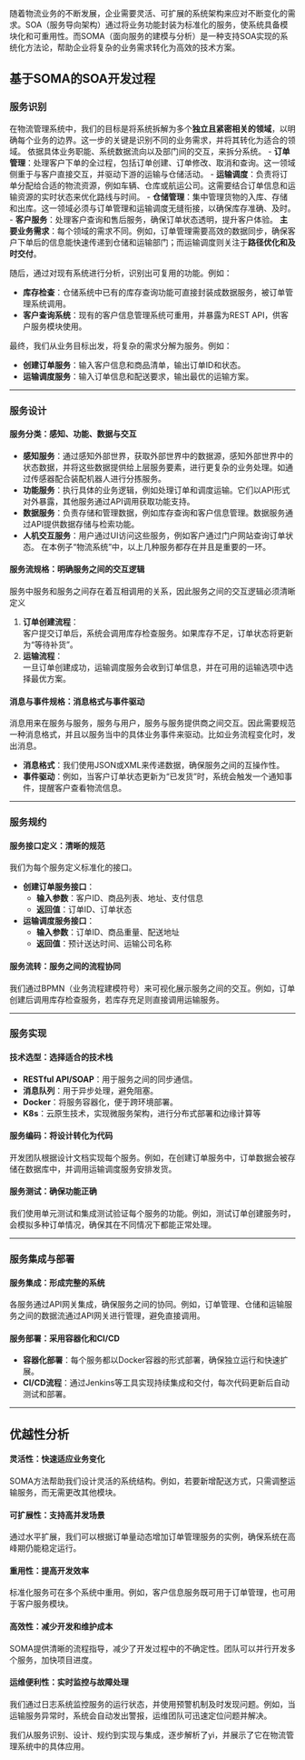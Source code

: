 随着物流业务的不断发展，企业需要灵活、可扩展的系统架构来应对不断变化的需求。SOA（服务导向架构）通过将业务功能封装为标准化的服务，使系统具备模块化和可重用性。而SOMA（面向服务的建模与分析）是一种支持SOA实现的系统化方法论，帮助企业将复杂的业务需求转化为高效的技术方案。

## 基于SOMA的SOA开发过程

### 服务识别
在物流管理系统中，我们的目标是将系统拆解为多个**独立且紧密相关的领域**，以明确每个业务的边界。这一步的关键是识别不同的业务需求，并将其转化为适合的领域。
依据具体业务职能、系统数据流向以及部门间的交互，来拆分系统。
    - **订单管理**：处理客户下单的全过程，包括订单创建、订单修改、取消和查询。这一领域侧重于与客户直接交互，并驱动下游的运输与仓储活动。
    - **运输调度**：负责将订单分配给合适的物流资源，例如车辆、仓库或航运公司。这需要结合订单信息和运输资源的实时状态来优化路线与时间。
    - **仓储管理**：集中管理货物的入库、存储和出库。这一领域必须与订单管理和运输调度无缝衔接，以确保库存准确、及时。
    - **客户服务**：处理客户查询和售后服务，确保订单状态透明，提升客户体验。
**主要业务需求**：每个领域的需求不同。例如，订单管理需要高效的数据同步，确保客户下单后的信息能快速传递到仓储和运输部门；而运输调度则关注于**路径优化和及时交付**。

随后，通过对现有系统进行分析，识别出可复用的功能。例如：
- **库存检查**：仓储系统中已有的库存查询功能可直接封装成数据服务，被订单管理系统调用。
- **客户查询系统**：现有的客户信息管理系统可重用，并暴露为REST API，供客户服务模块使用。

最终，我们从业务目标出发，将复杂的需求分解为服务。例如：
- **创建订单服务**：输入客户信息和商品清单，输出订单ID和状态。
- **运输调度服务**：输入订单信息和配送要求，输出最优的运输方案。
---
### 服务设计

#### 服务分类：感知、功能、数据与交互

- **感知服务**：通过感知外部世界，获取外部世界中的数据源，感知外部世界中的状态数据，并将这些数据提供给上层服务要素，进行更复杂的业务处理。如通过传感器配合装配机器人进行分拣服务。
- **功能服务**：执行具体的业务逻辑，例如处理订单和调度运输。它们以API形式对外暴露，其他服务通过API调用获取功能支持。
- **数据服务**：负责存储和管理数据，例如库存查询和客户信息管理。数据服务通过API提供数据存储与检索功能。
- **人机交互服务**：用户通过UI访问这些服务，例如客户通过门户网站查询订单状态。
在本例子“物流系统”中，以上几种服务都存在并且是重要的一环。
#### 服务流规格：明确服务之间的交互逻辑
服务中服务和服务之间存在着互相调用的关系，因此服务之间的交互逻辑必须清晰定义
1. **订单创建流程**：  
    客户提交订单后，系统会调用库存检查服务。如果库存不足，订单状态将更新为“等待补货”。
2. **运输流程**：  
    一旦订单创建成功，运输调度服务会收到订单信息，并在可用的运输选项中选择最优方案。
#### 消息与事件规格：消息格式与事件驱动
消息用来在服务与服务，服务与用户，服务与服务提供商之间交互。因此需要规范一种消息格式，并且以服务当中的具体业务事件来驱动。比如业务流程变化时，发出消息。
- **消息格式**：我们使用JSON或XML来传递数据，确保服务之间的互操作性。
- **事件驱动**：例如，当客户订单状态更新为“已发货”时，系统会触发一个通知事件，提醒客户查看物流信息。
---
### 服务规约

#### **服务接口定义：清晰的规范**
我们为每个服务定义标准化的接口。
- **创建订单服务接口**：
    - **输入参数**：客户ID、商品列表、地址、支付信息
    - **返回值**：订单ID、订单状态
- **运输调度服务接口**：
    - **输入参数**：订单ID、商品重量、配送地址
    - **返回值**：预计送达时间、运输公司名称
#### **服务流转：服务之间的流程协同**
我们通过BPMN（业务流程建模符号）来可视化展示服务之间的交互。例如，订单创建后调用库存检查服务，若库存充足则直接调用运输服务。

---
### 服务实现
#### 技术选型：选择适合的技术栈
- **RESTful API/SOAP**：用于服务之间的同步通信。
- **消息队列**：用于异步处理，避免阻塞。
- **Docker**：将服务容器化，便于跨环境部署。
- **K8s**：云原生技术，实现微服务架构，进行分布式部署和边缘计算等
#### 服务编码：将设计转化为代码
开发团队根据设计文档实现每个服务。例如，在创建订单服务中，订单数据会被存储在数据库中，并调用运输调度服务安排发货。
#### 服务测试：确保功能正确
我们使用单元测试和集成测试验证每个服务的功能。例如，测试订单创建服务时，会模拟多种订单情况，确保其在不同情况下都能正常处理。

---
### 服务集成与部署
#### 服务集成：形成完整的系统
各服务通过API网关集成，确保服务之间的协同。例如，订单管理、仓储和运输服务之间的数据流通过API网关进行管理，避免直接调用。
#### 服务部署：采用容器化和CI/CD
- **容器化部署**：每个服务都以Docker容器的形式部署，确保独立运行和快速扩展。
- **CI/CD流程**：通过Jenkins等工具实现持续集成和交付，每次代码更新后自动测试和部署。
---
## 优越性分析
#### 灵活性：快速适应业务变化
SOMA方法帮助我们设计灵活的系统结构。例如，若要新增配送方式，只需调整运输服务，而无需更改其他模块。
#### 可扩展性：支持高并发场景
通过水平扩展，我们可以根据订单量动态增加订单管理服务的实例，确保系统在高峰期仍能稳定运行。
#### 重用性：提高开发效率
标准化服务可在多个系统中重用。例如，客户信息服务既可用于订单管理，也可用于客户服务模块。
#### 高效性：减少开发和维护成本
SOMA提供清晰的流程指导，减少了开发过程中的不确定性。团队可以并行开发多个服务，加快项目进度。
#### 运维便利性：实时监控与故障处理
我们通过日志系统监控服务的运行状态，并使用预警机制及时发现问题。例如，当运输服务异常时，系统会自动发出警报，运维团队可迅速定位问题并解决。

我们从服务识别、设计、规约到实现与集成，逐步解析了yi，并展示了它在物流管理系统中的具体应用。